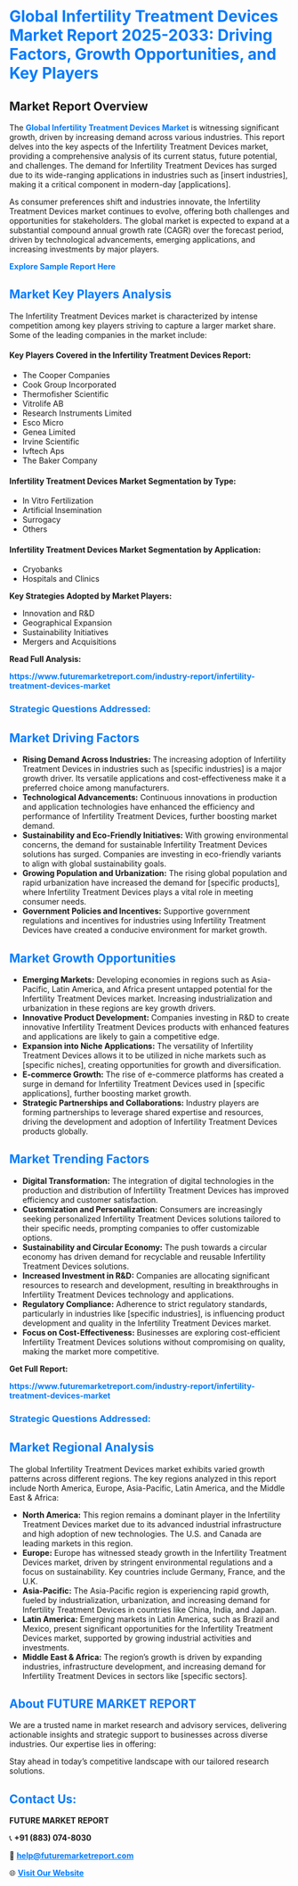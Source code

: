 <h1 style="color: #007BFF;">Global Infertility Treatment Devices Market Report 2025-2033: Driving Factors, Growth Opportunities, and Key Players</h1>

<section id="overview">
<h2>Market Report Overview</h2>
<p>The <a href="https://www.futuremarketreport.com/industry-report/infertility-treatment-devices-market" style="color: #007BFF; text-decoration: none;"><strong>Global Infertility Treatment Devices Market</strong></a> is witnessing significant growth, driven by increasing demand across various industries. This report delves into the key aspects of the Infertility Treatment Devices market, providing a comprehensive analysis of its current status, future potential, and challenges. The demand for Infertility Treatment Devices has surged due to its wide-ranging applications in industries such as [insert industries], making it a critical component in modern-day [applications].</p>
<p>As consumer preferences shift and industries innovate, the Infertility Treatment Devices market continues to evolve, offering both challenges and opportunities for stakeholders. The global market is expected to expand at a substantial compound annual growth rate (CAGR) over the forecast period, driven by technological advancements, emerging applications, and increasing investments by major players.</p>
</section>

<section id="overview">
<p><a href="https://www.futuremarketreport.com/request-sample/reportId=46534" style="color: #007BFF; text-decoration: none;"><strong>Explore Sample Report Here</strong></a></p>
</section>

<section id="key-players">
<h2 style="color: #007BFF;">Market Key Players Analysis</h2>
<p>The Infertility Treatment Devices market is characterized by intense competition among key players striving to capture a larger market share. Some of the leading companies in the market include:</p>
<h4>Key Players Covered in the Infertility Treatment Devices Report:</h4>
<ul><li>The Cooper Companies</li><li>Cook Group Incorporated</li><li>Thermofisher Scientific</li><li>Vitrolife AB</li><li>Research Instruments Limited</li><li>Esco Micro</li><li>Genea Limited</li><li>Irvine Scientific</li><li>Ivftech Aps</li><li>The Baker Company</li></ul>
<h4>Infertility Treatment Devices Market Segmentation by Type:</h4>
<ul><li>In Vitro Fertilization</li><li>Artificial Insemination</li><li>Surrogacy</li><li>Others</li></ul>

<h4>Infertility Treatment Devices Market Segmentation by Application:</h4>
<ul><li>Cryobanks</li><li>Hospitals and Clinics</li></ul>
<p><strong>Key Strategies Adopted by Market Players:</strong></p>
<ul>
<li>Innovation and R&D</li>
<li>Geographical Expansion</li>
<li>Sustainability Initiatives</li>
<li>Mergers and Acquisitions</li>
</ul>
</section>

<section>
<p><strong>Read Full Analysis: </strong></p><a href="https://www.futuremarketreport.com/industry-report/infertility-treatment-devices-market" style="color: #007BFF; text-decoration: none;"><strong>https://www.futuremarketreport.com/industry-report/infertility-treatment-devices-market</strong></a>
<h3 style="color: #007BFF;">Strategic Questions Addressed:</h3>
</section>

<section id="driving-factors">
<h2 style="color: #007BFF;">Market Driving Factors</h2>
<ul>
<li><strong>Rising Demand Across Industries:</strong> The increasing adoption of Infertility Treatment Devices in industries such as [specific industries] is a major growth driver. Its versatile applications and cost-effectiveness make it a preferred choice among manufacturers.</li>
<li><strong>Technological Advancements:</strong> Continuous innovations in production and application technologies have enhanced the efficiency and performance of Infertility Treatment Devices, further boosting market demand.</li>
<li><strong>Sustainability and Eco-Friendly Initiatives:</strong> With growing environmental concerns, the demand for sustainable Infertility Treatment Devices solutions has surged. Companies are investing in eco-friendly variants to align with global sustainability goals.</li>
<li><strong>Growing Population and Urbanization:</strong> The rising global population and rapid urbanization have increased the demand for [specific products], where Infertility Treatment Devices plays a vital role in meeting consumer needs.</li>
<li><strong>Government Policies and Incentives:</strong> Supportive government regulations and incentives for industries using Infertility Treatment Devices have created a conducive environment for market growth.</li>
</ul>
</section>

<section id="growth-opportunities">
<h2 style="color: #007BFF;">Market Growth Opportunities</h2>
<ul>
<li><strong>Emerging Markets:</strong> Developing economies in regions such as Asia-Pacific, Latin America, and Africa present untapped potential for the Infertility Treatment Devices market. Increasing industrialization and urbanization in these regions are key growth drivers.</li>
<li><strong>Innovative Product Development:</strong> Companies investing in R&D to create innovative Infertility Treatment Devices products with enhanced features and applications are likely to gain a competitive edge.</li>
<li><strong>Expansion into Niche Applications:</strong> The versatility of Infertility Treatment Devices allows it to be utilized in niche markets such as [specific niches], creating opportunities for growth and diversification.</li>
<li><strong>E-commerce Growth:</strong> The rise of e-commerce platforms has created a surge in demand for Infertility Treatment Devices used in [specific applications], further boosting market growth.</li>
<li><strong>Strategic Partnerships and Collaborations:</strong> Industry players are forming partnerships to leverage shared expertise and resources, driving the development and adoption of Infertility Treatment Devices products globally.</li>
</ul>
</section>

<section id="trending-factors">
<h2 style="color: #007BFF;">Market Trending Factors</h2>
<ul>
<li><strong>Digital Transformation:</strong> The integration of digital technologies in the production and distribution of Infertility Treatment Devices has improved efficiency and customer satisfaction.</li>
<li><strong>Customization and Personalization:</strong> Consumers are increasingly seeking personalized Infertility Treatment Devices solutions tailored to their specific needs, prompting companies to offer customizable options.</li>
<li><strong>Sustainability and Circular Economy:</strong> The push towards a circular economy has driven demand for recyclable and reusable Infertility Treatment Devices solutions.</li>
<li><strong>Increased Investment in R&D:</strong> Companies are allocating significant resources to research and development, resulting in breakthroughs in Infertility Treatment Devices technology and applications.</li>
<li><strong>Regulatory Compliance:</strong> Adherence to strict regulatory standards, particularly in industries like [specific industries], is influencing product development and quality in the Infertility Treatment Devices market.</li>
<li><strong>Focus on Cost-Effectiveness:</strong> Businesses are exploring cost-efficient Infertility Treatment Devices solutions without compromising on quality, making the market more competitive.</li>
</ul>
</section>

<section>
<p><strong>Get Full Report: </strong></p><a href="https://www.futuremarketreport.com/industry-report/infertility-treatment-devices-market" style="color: #007BFF; text-decoration: none;"><strong>https://www.futuremarketreport.com/industry-report/infertility-treatment-devices-market</strong></a>
<h3 style="color: #007BFF;">Strategic Questions Addressed:</h3>
</section>


<section id="regional-analysis">
<h2 style="color: #007BFF;">Market Regional Analysis</h2>
<p>The global Infertility Treatment Devices market exhibits varied growth patterns across different regions. The key regions analyzed in this report include North America, Europe, Asia-Pacific, Latin America, and the Middle East & Africa:</p>
<ul>
<li><strong>North America:</strong> This region remains a dominant player in the Infertility Treatment Devices market due to its advanced industrial infrastructure and high adoption of new technologies. The U.S. and Canada are leading markets in this region.</li>
<li><strong>Europe:</strong> Europe has witnessed steady growth in the Infertility Treatment Devices market, driven by stringent environmental regulations and a focus on sustainability. Key countries include Germany, France, and the U.K.</li>
<li><strong>Asia-Pacific:</strong> The Asia-Pacific region is experiencing rapid growth, fueled by industrialization, urbanization, and increasing demand for Infertility Treatment Devices in countries like China, India, and Japan.</li>
<li><strong>Latin America:</strong> Emerging markets in Latin America, such as Brazil and Mexico, present significant opportunities for the Infertility Treatment Devices market, supported by growing industrial activities and investments.</li>
<li><strong>Middle East & Africa:</strong> The region’s growth is driven by expanding industries, infrastructure development, and increasing demand for Infertility Treatment Devices in sectors like [specific sectors].</li>
</ul>
</section>

<footer>
<h2 style="color: #007BFF;">About FUTURE MARKET REPORT</h2>
<p>We are a trusted name in market research and advisory services, delivering actionable insights and strategic support to businesses across diverse industries. Our expertise lies in offering:</p>

<p>Stay ahead in today’s competitive landscape with our tailored research solutions.</p>

<h2 style="color: #007BFF;">Contact Us:</h2>
<p><strong>FUTURE MARKET REPORT</strong></p>
<p>📞 <strong>+91 (883) 074-8030</strong></p>
<p>📧 <strong><a href="mailto:help@futuremarketreport.com" style="color: #007BFF;">help@futuremarketreport.com</a></strong></p>
<p>🌐 <strong><a href="https://www.futuremarketreport.com/" style="color: #007BFF;">Visit Our Website</a></strong></p>
</footer>